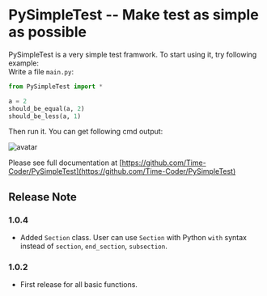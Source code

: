 # PySimpleTest -- Make test as simple as possible

PySimpleTest is a very simple test framwork. To start using it, try following example:  
Write a file `main.py`:

```python
from PySimpleTest import *

a = 2
should_be_equal(a, 2)
should_be_less(a, 1)
```

Then run it. You can get following cmd output:

![avatar](https://gitee.com/time-coder/PySimpleTest/blob/master/images/first_example.png)

Please see full documentation at [https://github.com/Time-Coder/PySimpleTest](https://github.com/Time-Coder/PySimpleTest)

## Release Note

### 1.0.4
* Added `Section` class. User can use `Section` with Python `with` syntax instead of `section`, `end_section`, `subsection`.

### 1.0.2
* First release for all basic functions.
